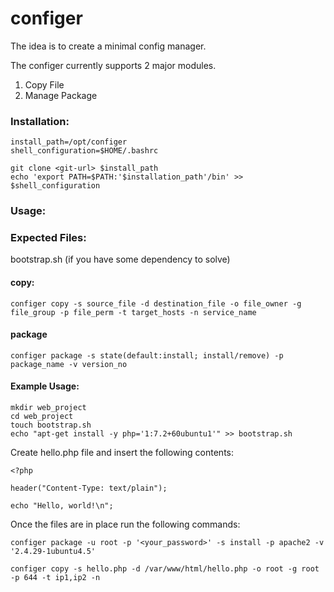 # configer

The idea is to create a minimal config manager.

The configer currently supports 2 major modules.

1. Copy File
2. Manage Package


### Installation:
```
install_path=/opt/configer
shell_configuration=$HOME/.bashrc

git clone <git-url> $install_path
echo 'export PATH=$PATH:'$installation_path'/bin' >> $shell_configuration
```

### Usage:

### Expected Files:
bootstrap.sh (if you have some dependency to solve)

#### copy:

```
configer copy -s source_file -d destination_file -o file_owner -g file_group -p file_perm -t target_hosts -n service_name
```


#### package

```
configer package -s state(default:install; install/remove) -p package_name -v version_no
```


#### Example Usage:

```
mkdir web_project
cd web_project
touch bootstrap.sh
echo "apt-get install -y php='1:7.2+60ubuntu1'" >> bootstrap.sh
```



Create hello.php file and insert the following contents:
```
<?php

header("Content-Type: text/plain");

echo "Hello, world!\n";
```

Once the files are in place run the following commands:
```
configer package -u root -p '<your_password>' -s install -p apache2 -v '2.4.29-1ubuntu4.5'

configer copy -s hello.php -d /var/www/html/hello.php -o root -g root -p 644 -t ip1,ip2 -n
```